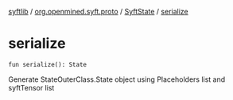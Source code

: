 [syftlib](../../index.md) / [org.openmined.syft.proto](../index.md) / [SyftState](index.md) / [serialize](./serialize.md)

# serialize

`fun serialize(): State`

Generate StateOuterClass.State object using Placeholders list and syftTensor list

